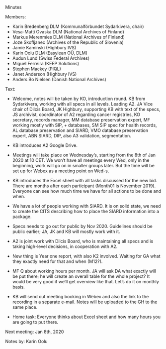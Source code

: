 Minutes

Members: 

- Karin Bredenberg DLM (Kommunalförbundet Sydarkivera, chair)
- Vesa-Matti Ovaska DLM (National Archives of Finland)
- Markus Merenmies DLM (National Archives of Finland)
- Joze Skofljanec (Archives of the Republic of Slovenia)
- Jamie Kaminski (Highbury IVS)
- Karin Oolu DLM (Easylean OÜ, DLM)
- Audun Lund (Swiss Federal Archives)
- Miguel Ferreira (KEEP Solutions)
- Stephen Mackey (PIQL)
- Janet Anderson (Highbury IVS)
- Anders Bo Nielsen (Danish National Archives)

Text:

- Welcome, notes will be taken by KO, introduction round. KB from Sydarkivera, working with all specs in all levels. Leading A2. JA Vice chair of Dilcis Board, JK Highbury, supporting KB with text of the specs, JS archivist, coordinator of A2 regarding cancer registries, KO secretary, records manager, MM database preservation expert, MF working mostly with SIP, + databases, SM SIP spec for health records, AL database preservation and SIARD, VMO database preservation expert, ABN SIARD, DIP, also A3 validation, segmentation.

- KB introduces A2 Google Drive.

- Meetings will take place on Wednesday’s, starting from the 8th of Jan 2020 at 10 CET. We won’t have all meetings every Wed, only in the beginning, work will go on in smaller groups later. But the time will be set up for Webex as a meeting point on Wed-s.  

- KB introduces the Excel sheet with all tasks discussed for the new bid. There are months after each participant (Month01 is November 2019). Everyone can see how much time we have for all actions to be done and when. 

- We have a lot of people working with SIARD. It is on solid state, we need to create the CITS describing how to place the SIARD information into a package. 

- Specs needs to go out for public by Nov 2020. Guidelines should be public earlier; JA, JK and KB will mostly work with it. 

- A2 is joint work with Dilcis Board, who is maintaining all specs and is taking high-level decisions, in cooperation with A2. 

- New thing is Year one report, with also K2 involved. Waiting for GA what they exactly need for that and when (M12?).

- MF Q about working hours per month. JA will ask DA what exactly will be put there; he will create an overall table for the whole project? It would be very good if we’ll get overview like that. Let’s do it on monthly basis. 

- KB will send out meeting booking in Webex and also the link to the recording in a separate e-mail. Notes will be uploaded to the GH to the same place. 

- Home task: Everyone thinks about Excel sheet and how many hours you are going to put there. 

Next meeting: Jan 8th, 2020

Notes by: Karin Oolu
